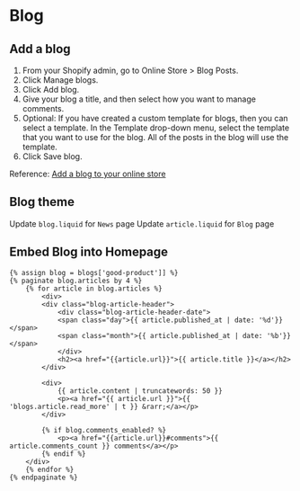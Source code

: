 # Blog
## Add a blog

1. From your Shopify admin, go to Online Store > Blog Posts.
2. Click Manage blogs.
3. Click Add blog.
4. Give your blog a title, and then select how you want to manage comments.
5. Optional: If you have created a custom template for blogs, then you can select a template. In the Template drop-down menu, select the template that you want to use for the blog. All of the posts in the blog will use the template.
6. Click Save blog.

Reference: [Add a blog to your online store](https://help.shopify.com/en/manual/sell-online/online-store/blogs/adding-a-blog)

## Blog theme
Update `blog.liquid` for `News` page
Update `article.liquid` for `Blog` page

## Embed Blog into Homepage
```
{% assign blog = blogs['good-product']] %}
{% paginate blog.articles by 4 %}
	{% for article in blog.articles %}
		<div>
		<div class="blog-article-header">
			<div class="blog-article-header-date">
			<span class="day">{{ article.published_at | date: '%d'}}</span>
			<span class="month">{{ article.published_at | date: '%b'}}</span>
			</div>
			<h2><a href="{{article.url}}">{{ article.title }}</a></h2>
		</div>

		<div>
			{{ article.content | truncatewords: 50 }}
			<p><a href="{{ article.url }}">{{ 'blogs.article.read_more' | t }} &rarr;</a></p>
		</div>

		{% if blog.comments_enabled? %}
			<p><a href="{{article.url}}#comments">{{ article.comments_count }} comments</a></p>
		{% endif %}
	</div>
	{% endfor %}
{% endpaginate %}
```